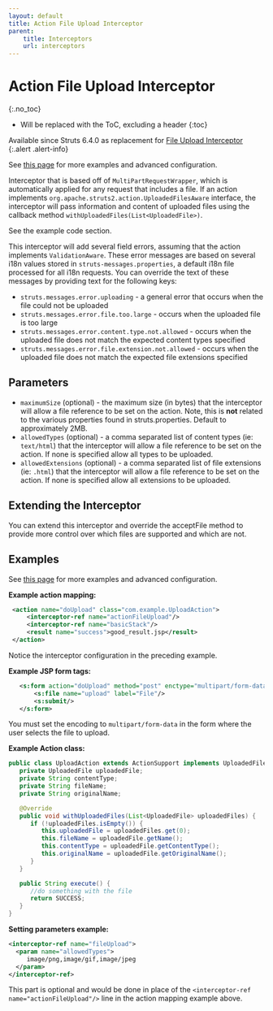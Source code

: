 ```yaml
---
layout: default
title: Action File Upload Interceptor
parent:
    title: Interceptors
    url: interceptors
---
```


# Action File Upload Interceptor
{:.no_toc}

* Will be replaced with the ToC, excluding a header
{:toc}

Available since Struts 6.4.0 as replacement for [File Upload Interceptor](file-upload-interceptor)
{:.alert .alert-info}

See [this page](action-file-upload) for more examples and advanced configuration.

Interceptor that is based off of `MultiPartRequestWrapper`, which is automatically applied for any request that includes 
a file. If an action implements `org.apache.struts2.action.UploadedFilesAware` interface, the interceptor will pass
information and content of uploaded files using the callback method `withUploadedFiles(List<UploadedFile>)`.

See the example code section.

This interceptor will add several field errors, assuming that the action implements `ValidationAware`. These error messages 
are based on several i18n values stored in `struts-messages.properties`, a default i18n file processed for all i18n requests. 
You can override the text of these messages by providing text for the following keys:

 - `struts.messages.error.uploading` - a general error that occurs when the file could not be uploaded
 - `struts.messages.error.file.too.large` - occurs when the uploaded file is too large
 - `struts.messages.error.content.type.not.allowed` - occurs when the uploaded file does not match the expected content 
   types specified
 - `struts.messages.error.file.extension.not.allowed` - occurs when the uploaded file does not match the expected 
   file extensions specified

## Parameters

 - `maximumSize` (optional) - the maximum size (in bytes) that the interceptor will allow a file reference to be set
   on the action. Note, this is <b>not</b> related to the various properties found in struts.properties. 
   Default to approximately 2MB.
 - `allowedTypes` (optional) - a comma separated list of content types (ie: `text/html`) that the interceptor will allow
   a file reference to be set on the action. If none is specified allow all types to be uploaded.
 - `allowedExtensions` (optional) - a comma separated list of file extensions (ie: `.html`) that the interceptor will allow
   a file reference to be set on the action. If none is specified allow all extensions to be uploaded.

## Extending the Interceptor

You can extend this interceptor and override the acceptFile method to provide more control over which files are supported 
and which are not.

## Examples

See [this page](action-file-upload) for more examples and advanced configuration.

**Example action mapping:**

```xml
 <action name="doUpload" class="com.example.UploadAction">
     <interceptor-ref name="actionFileUpload"/>
     <interceptor-ref name="basicStack"/>
     <result name="success">good_result.jsp</result>
 </action>

```

Notice the interceptor configuration in the preceding example\. 

**Example JSP form tags:**

```xml
   <s:form action="doUpload" method="post" enctype="multipart/form-data">
       <s:file name="upload" label="File"/>
       <s:submit/>
   </s:form>

```

You must set the encoding to <code>multipart/form-data</code> in the form where the user selects the file to upload.

**Example Action class:**

```java
public class UploadAction extends ActionSupport implements UploadedFilesAware {
   private UploadedFile uploadedFile;
   private String contentType;
   private String fileName;
   private String originalName;

   @Override
   public void withUploadedFiles(List<UploadedFile> uploadedFiles) {
      if (!uploadedFiles.isEmpty()) {
         this.uploadedFile = uploadedFiles.get(0);
         this.fileName = uploadedFile.getName();
         this.contentType = uploadedFile.getContentType();
         this.originalName = uploadedFile.getOriginalName();
      }
   }

   public String execute() {
      //do something with the file
      return SUCCESS;
   }
}
```

**Setting parameters example:**

```xml
<interceptor-ref name="fileUpload">
  <param name="allowedTypes">
     image/png,image/gif,image/jpeg
  </param>
</interceptor-ref>
```

This part is optional and would be done in place of the `<interceptor-ref name="actionFileUpload"/>` line in the action mapping 
example above.
